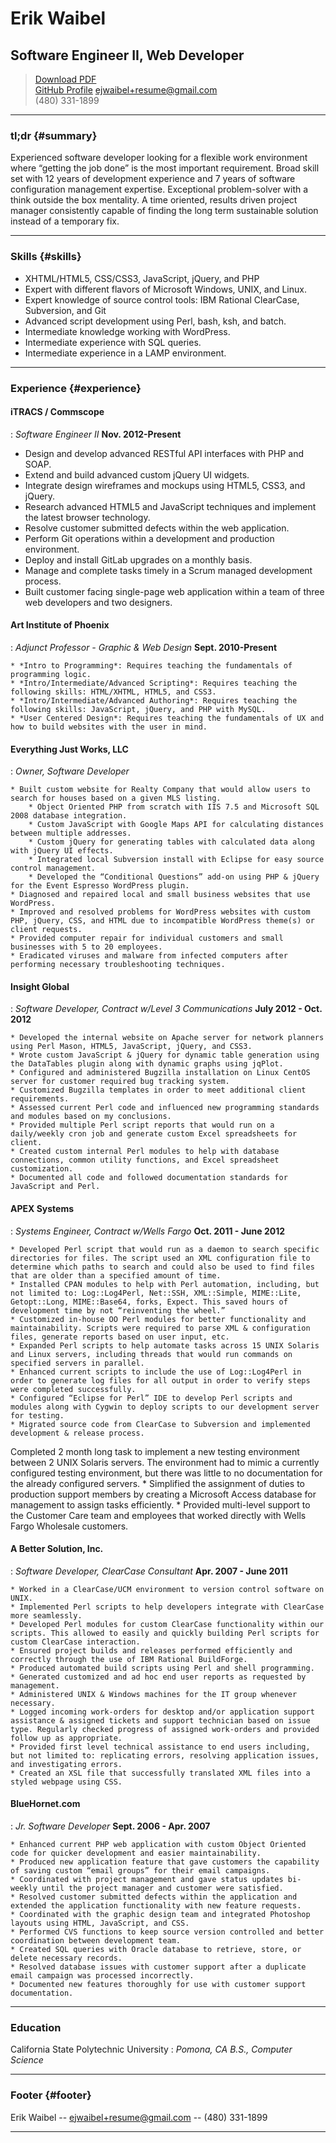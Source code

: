 # Erik Waibel
## Software Engineer II, Web Developer

> [Download PDF](resume.pdf)  
> [GitHub Profile](http://www.github.com/ejwaibel)
> [ejwaibel+resume@gmail.com](ejwaibel+resume@gmail.com)  
> (480) 331-1899

------

### tl;dr {#summary}

Experienced software developer looking for a flexible work environment where “getting the job done” is the most important requirement. Broad skill set with 12 years of development experience and 7 years of software configuration management expertise. Exceptional problem-solver with a think outside the box mentality. A time oriented, results driven project manager consistently capable of finding the long term sustainable solution instead of a temporary fix.

------

### Skills {#skills}

* XHTML/HTML5, CSS/CSS3, JavaScript, jQuery, and PHP
* Expert with different flavors of Microsoft Windows, UNIX, and Linux. 
* Expert knowledge of source control tools: IBM Rational ClearCase, Subversion, and Git
* Advanced script development using Perl, bash, ksh, and batch.
* Intermediate knowledge working with WordPress.
* Intermediate experience with SQL queries.
* Intermediate experience in a LAMP environment.

------

### Experience {#experience}

#### iTRACS / Commscope
: *Software Engineer II*
  __Nov. 2012-Present__
  
  * Design and develop advanced RESTful API interfaces with PHP and SOAP.
  * Extend and build advanced custom jQuery UI widgets.
  * Integrate design wireframes and mockups using HTML5, CSS3, and jQuery.
  * Research advanced HTML5 and JavaScript techniques and implement the latest browser technology.
  * Resolve customer submitted defects within the web application.
  * Perform Git operations within a development and production environment.
  * Deploy and install GitLab upgrades on a monthly basis.
  * Manage and complete tasks timely in a Scrum managed development process.
  * Built customer facing single-page web application within a team of three web developers and two designers.
  
#### Art Institute of Phoenix
: *Adjunct Professor - Graphic & Web Design*
  __Sept. 2010-Present__
  
    * *Intro to Programming*: Requires teaching the fundamentals of programming logic.
    * *Intro/Intermediate/Advanced Scripting*: Requires teaching the following skills: HTML/XHTML, HTML5, and CSS3.
    * *Intro/Intermediate/Advanced Authoring*: Requires teaching the following skills: JavaScript, jQuery, and PHP with MySQL.
    * *User Centered Design*: Requires teaching the fundamentals of UX and how to build websites with the user in mind.

#### Everything Just Works, LLC
: *Owner, Software Developer*

    * Built custom website for Realty Company that would allow users to search for houses based on a given MLS listing. 
        * Object Oriented PHP from scratch with IIS 7.5 and Microsoft SQL 2008 database integration.
        * Custom JavaScript with Google Maps API for calculating distances between multiple addresses.
        * Custom jQuery for generating tables with calculated data along with jQuery UI effects.
        * Integrated local Subversion install with Eclipse for easy source control management.
        * Developed the “Conditional Questions” add-on using PHP & jQuery for the Event Espresso WordPress plugin.
    * Diagnosed and repaired local and small business websites that use WordPress. 
    * Improved and resolved problems for WordPress websites with custom PHP, jQuery, CSS, and HTML due to incompatible WordPress theme(s) or client requests.
    * Provided computer repair for individual customers and small businesses with 5 to 20 employees.
    * Eradicated viruses and malware from infected computers after performing necessary troubleshooting techniques.
    
#### Insight Global
: *Software Developer, Contract w/Level 3 Communications*
  __July 2012 - Oct. 2012__
  
    * Developed the internal website on Apache server for network planners using Perl Mason, HTML5, JavaScript, jQuery, and CSS3.
    * Wrote custom JavaScript & jQuery for dynamic table generation using the DataTables plugin along with dynamic graphs using jqPlot.
    * Configured and administered Bugzilla installation on Linux CentOS server for customer required bug tracking system.
    * Customized Bugzilla templates in order to meet additional client requirements.
    * Assessed current Perl code and influenced new programming standards and modules based on my conclusions.
    * Provided multiple Perl script reports that would run on a daily/weekly cron job and generate custom Excel spreadsheets for client.
    * Created custom internal Perl modules to help with database connections, common utility functions, and Excel spreadsheet customization.
    * Documented all code and followed documentation standards for JavaScript and Perl.

#### APEX Systems
: *Systems Engineer, Contract w/Wells Fargo*
  __Oct. 2011 - June 2012__
  
    * Developed Perl script that would run as a daemon to search specific directories for files. The script used an XML configuration file to determine which paths to search and could also be used to find files that are older than a specified amount of time.
    * Installed CPAN modules to help with Perl automation, including, but not limited to: Log::Log4Perl, Net::SSH, XML::Simple, MIME::Lite, Getopt::Long, MIME::Base64, forks, Expect. This saved hours of development time by not “reinventing the wheel.”
    * Customized in-house OO Perl modules for better functionality and maintainability. Scripts were required to parse XML & configuration files, generate reports based on user input, etc.
    * Expanded Perl scripts to help automate tasks across 15 UNIX Solaris and Linux servers, including threads that would run commands on specified servers in parallel.
    * Enhanced current scripts to include the use of Log::Log4Perl in order to generate log files for all output in order to verify steps were completed successfully.
    * Configured “Eclipse for Perl” IDE to develop Perl scripts and modules along with Cygwin to deploy scripts to our development server for testing.
    * Migrated source code from ClearCase to Subversion and implemented development & release process.
Completed 2 month long task to implement a new testing environment between 2 UNIX Solaris servers. The environment had to mimic a currently configured testing environment, but there was little to no documentation for the already configured servers.
    * Simplified the assignment of duties to production support members by creating a Microsoft Access database for management to assign tasks efficiently.
    * Provided multi-level support to the Customer Care team and employees that worked directly with Wells Fargo Wholesale customers.   
    
#### A Better Solution, Inc.
: *Software Developer, ClearCase Consultant*
  __Apr. 2007 - June 2011__
  
    * Worked in a ClearCase/UCM environment to version control software on UNIX.
    * Implemented Perl scripts to help developers integrate with ClearCase more seamlessly.
    * Developed Perl modules for custom ClearCase functionality within our scripts. This allowed to easily and quickly building Perl scripts for custom ClearCase interaction.
    * Ensured project builds and releases performed efficiently and correctly through the use of IBM Rational BuildForge.
    * Produced automated build scripts using Perl and shell programming.
    * Generated customized and ad hoc end user reports as requested by management.
    * Administered UNIX & Windows machines for the IT group whenever necessary.
    * Logged incoming work-orders for desktop and/or application support assistance & assigned tickets and support technician based on issue type. Regularly checked progress of assigned work-orders and provided follow up as appropriate.
    * Provided first level technical assistance to end users including, but not limited to: replicating errors, resolving application issues, and investigating errors.
    * Created an XSL file that successfully translated XML files into a styled webpage using CSS.

#### BlueHornet.com
: *Jr. Software Developer*
  __Sept. 2006 - Apr. 2007__
  
    * Enhanced current PHP web application with custom Object Oriented code for quicker development and easier maintainability.
    * Produced new application feature that gave customers the capability of saving custom “email groups” for their email campaigns. 
    * Coordinated with project management and gave status updates bi-weekly until the project manager and customer were satisfied.
    * Resolved customer submitted defects within the application and extended the application functionality with new feature requests.
    * Coordinated with the graphic design team and integrated Photoshop layouts using HTML, JavaScript, and CSS.
    * Performed CVS functions to keep source version controlled and better coordination between development team.
    * Created SQL queries with Oracle database to retrieve, store, or delete necessary records.
    * Resolved database issues with customer support after a duplicate email campaign was processed incorrectly.
    * Documented new features thoroughly for use with customer support documentation.
    
------

### Education
 California State Polytechnic University
: *Pomona, CA*
 *B.S., Computer Science*

------

### Footer {#footer}

Erik Waibel -- [ejwaibel+resume@gmail.com](ejwaibel+resume@gmail.com) -- (480) 331-1899

------
